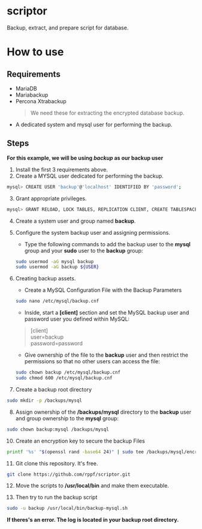 # scriptor
Backup, extract, and prepare script for database.


# How to use

## Requirements
- MariaDB
- Mariabackup
- Percona Xtrabackup
    > We need these for extracting the encrypted database backup.
- A dedicated system and mysql user for performing the backup.

## Steps
**For this example, we will be using *backup* as our backup user**
1. Install the first 3 requirements above.
2. Create a MYSQL user dedicated for performing the backup.
```sh
mysql> CREATE USER 'backup'@'localhost' IDENTIFIED BY 'password'; 
```
3. Grant appropriate privileges.
```sh
mysql> GRANT RELOAD, LOCK TABLES, REPLICATION CLIENT, CREATE TABLESPACE, PROCESS, SUPER, CREATE, INSERT, SELECT ON *.* TO 'backup'@'localhost';
```
4. Create a system user and group named **backup**.
5. Configure the system backup user and assigning permissions.
    - Type the following commands to add the backup user to the **mysql** group and your **sudo** user to the **backup** group:
    ```sh
    sudo usermod -aG mysql backup
    sudo usermod -aG backup ${USER}
    ```
6. Creating backup assets.
    - Create a MySQL Configuration File with the Backup Parameters
    ```sh
    sudo nano /etc/mysql/backup.cnf
    ```
    - Inside, start a **[client]** section and set the MySQL backup user and password user you defined within MySQL:
    >[client]\
    >user=backup\
    >password=password

    - Give ownership of the file to the **backup** user and then restrict the permissions so that no other users can access the file:
    ```sh
    sudo chown backup /etc/mysql/backup.cnf
    sudo chmod 600 /etc/mysql/backup.cnf
    ```
7. Create a backup root directory
```sh
sudo mkdir -p /backups/mysql
```
8. Assign ownership of the **/backups/mysql** directory to the **backup** user and group ownership to the **mysql** group:
```sh
sudo chown backup:mysql /backups/mysql
```
10. Create an encryption key to secure the backup Files
```sh
printf '%s' "$(openssl rand -base64 24)" | sudo tee /backups/mysql/encryption_key && echo
```
11. Git clone this repository. It's free.
```sh
git clone https://github.com/rppf/scriptor.git
```
12. Move the scripts to **/usr/local/bin** and make them executable.

13. Then try to run the backup script
```sh
sudo -u backup /usr/local/bin/backup-mysql.sh
```

**If theres's an error. The log is located in your backup root directory.**